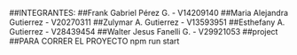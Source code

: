 ##INTEGRANTES:
##Frank Gabriel Pérez G. - V14209140
##Maria Alejandra Gutierrez - V20270311
##Zulymar A. Gutierrez - V13593951
##Esthefany A. Gutierrez - V28439454
##Walter  Jesus Fanelli G. - V29921053
##project
##PARA CORRER EL PROYECTO npm run start
